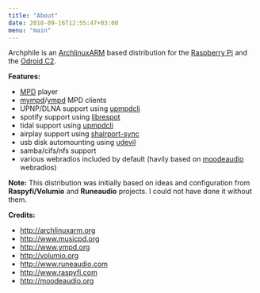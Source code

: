 ```yaml
---
title: "About"
date: 2018-09-16T12:55:47+03:00
menu: "main"
---
```


Archphile is an [ArchlinuxARM](https://archlinuxarm.org/) based distribution for the [Raspberry Pi](https://www.raspberrypi.org/) and the [Odroid C2](https://www.hardkernel.com/main/products/prdt_info.php?g_code=G145457216438).

**Features:**

- [MPD](https://www.musicpd.org/)  player
- [mympd](https://github.com/jcorporation/myMPD)/[ympd](https://github.com/notandy/ympd)  MPD clients
- UPNP/DLNA support using [upmpdcli](https://www.lesbonscomptes.com/upmpdcli/)
- spotify support using [librespot](https://github.com/librespot-org)
- tidal support using [upmpdcli](https://www.lesbonscomptes.com/upmpdcli/) 
- airplay support using [shairport-sync](https://github.com/mikebrady/shairport-sync) 
- usb disk automounting using [udevil](https://ignorantguru.github.io/udevil/)
- samba/cifs/nfs support
- various webradios included by default (havily based on  [moodeaudio](http://moodeaudio.org/) webradios)

**Note:** This distribution was initially based on ideas and configuration from **Raspyfi/Volumio** and **Runeaudio** projects. I could not have done it without them.

**Credits:**

- http://archlinuxarm.org
- http://www.musicpd.org
- http://www.ympd.org
- http://volumio.org
- http://www.runeaudio.com
- http://www.raspyfi.com
- http://moodeaudio.org